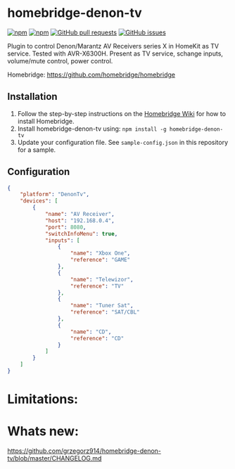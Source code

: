 # homebridge-denon-tv
[![npm](https://badgen.net/npm/dt/homebridge-denon-tv?color=purple)](https://www.npmjs.com/package/homebridge-denon-tv) [![npm](https://badgen.net/npm/v/homebridge-denon-tv?color=purple)](https://www.npmjs.com/package/homebridge-denon-tv) [![GitHub pull requests](https://img.shields.io/github/issues-pr/grzegorz914/homebridge-denon-tv.svg)](https://github.com/grzegorz914/homebridge-denon-tv/pulls)
[![GitHub issues](https://img.shields.io/github/issues/grzegorz914/homebridge-config-ui-x.svg)](https://github.com/grzegorz914/homebridge-denon-tv/issues)

Plugin to control Denon/Marantz AV Receivers series X in HomeKit as TV service.
Tested with AVR-X6300H.
Present as TV service, schange inputs, volume/mute control, power control.

Homebridge: https://github.com/homebridge/homebridge

## Installation

1. Follow the step-by-step instructions on the [Homebridge Wiki](https://github.com/homebridge/homebridge/wiki) for how to install Homebridge.
2. Install homebridge-denon-tv using: `npm install -g homebridge-denon-tv`
3. Update your configuration file. See `sample-config.json` in this repository for a sample. 

## Configuration

```json
{
    "platform": "DenonTv",
    "devices": [
        {
            "name": "AV Receiver",
            "host": "192.168.0.4",
            "port": 8080,
            "switchInfoMenu": true,
            "inputs": [
                {
                    "name": "Xbox One",
                    "reference": "GAME"
                },
                {
                    "name": "Telewizor",
                    "reference": "TV"
                },
                {
                    "name": "Tuner Sat",
                    "reference": "SAT/CBL"
                },
                {
                    "name": "CD",
                    "reference": "CD"
                }
            ]
        }
    ]
}
```

# Limitations:

# Whats new:
https://github.com/grzegorz914/homebridge-denon-tv/blob/master/CHANGELOG.md

